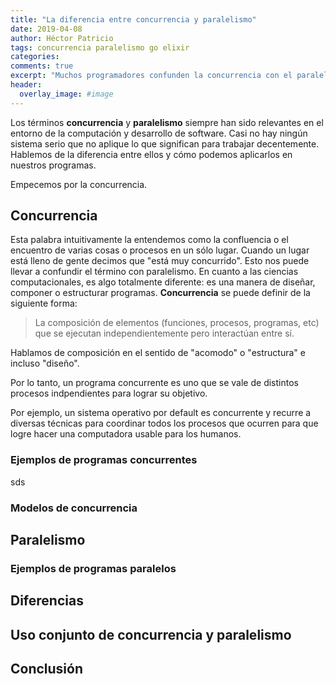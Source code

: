 ```yaml
---
title: "La diferencia entre concurrencia y paralelismo"
date: 2019-04-08
author: Héctor Patricio
tags: concurrencia paralelismo go elixir
categories: 
comments: true
excerpt: "Muchos programadores confunden la concurrencia con el paralelismo, aunque son conceptos que se relacionan, no son lo mismo"
header:
  overlay_image: #image
---
```


Los términos **concurrencia** y **paralelismo** siempre han sido relevantes en el entorno de la computación y desarrollo de software. Casi no hay ningún sistema serio que no aplique lo que significan para trabajar decentemente. Hablemos de la diferencia entre ellos y cómo podemos aplicarlos en nuestros programas.

Empecemos por la concurrencia.

## Concurrencia

Esta palabra intuitivamente la entendemos como la confluencia o el encuentro de varias cosas o procesos en un sólo lugar. Cuando un lugar está lleno de gente decimos que "está muy concurrido". Esto nos puede llevar a confundir el término con paralelismo. En cuanto a las ciencias computacionales, es algo totalmente diferente: es una manera de diseñar, componer o estructurar programas. **Concurrencia** se puede definir de la siguiente forma:

> La composición de elementos (funciones, procesos, programas, etc) que se ejecutan independientemente pero interactúan entre sí.

Hablamos de composición en el sentido de "acomodo" o "estructura" e incluso "diseño".

Por lo tanto, un programa concurrente es uno que se vale de distintos procesos indpendientes para lograr su objetivo.

Por ejemplo, un sistema operativo por default es concurrente y recurre a diversas técnicas para coordinar todos los procesos que ocurren para que logre hacer una computadora usable para los humanos.

### Ejemplos de programas concurrentes

sds

### Modelos de concurrencia

## Paralelismo

### Ejemplos de programas paralelos

## Diferencias

## Uso conjunto de concurrencia y paralelismo

## Conclusión